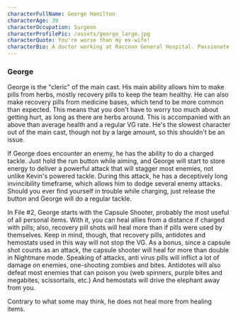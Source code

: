```yaml
---
characterFullName: George Hamilton
characterAge: 39
characterOccupation: Surgeon
characterProfilePic: /assets/george_large.jpg
characterQuote: You're worse than my ex-wife!
characterBio: A doctor working at Raccoon General Hospital. Passionate worker, and a deceptively active man.
---
```


### George

<CharacterProfileCard/>

George is the "cleric" of the main cast. His main ability allows him to make pills from herbs, mostly recovery pills to keep the team healthy. He can also make recovery pills from medicine bases, which tend to be more common than expected. This means that you don't have to worry too much about getting hurt, as long as there are herbs around. This is accompanied with an above than average health and a regular VG rate. He's the slowest character out of the main cast, though not by a large amount, so this shouldn't be an issue.

If George does encounter an enemy, he has the ability to do a charged tackle. Just hold the run button while aiming, and George will start to store energy to deliver a powerful attack that will stagger most enemies, not unlike Kevin's powered tackle. During this attack, he has a deceptively long invincibility timeframe, which allows him to dodge several enemy attacks. Should you ever find yourself in trouble while charging, just release the button and George will do a regular tackle.

In File #2, George starts with the Capsule Shooter, probably the most useful of all personal items. With it, you can heal allies from a distance if charged with pills; also, recovery pill shots will heal more than if pills were used by themselves. Keep in mind, though, that recovery pills, antidotes and hemostats used in this way will not stop the VG. As a bonus, since a capsule shot counts as an attack, the capsule shooter will heal for more than double in Nightmare mode. Speaking of attacks, anti virus pills will inflict a lot of damage on enemies, one-shooting zombies and bites. Antidotes will also defeat most enemies that can poison you (web spinners, purple bites and megabites, scissortails, etc.) And hemostats will drive the elephant away from you.

Contrary to what some may think, he does not heal more from healing items. 
